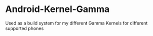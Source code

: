 # Android-Kernel-Gamma
Used as a build system for my different Gamma Kernels for different supported phones
